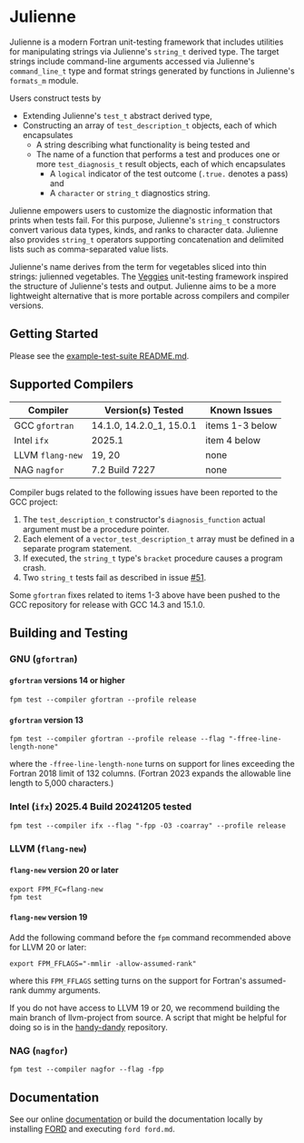 Julienne
========

Julienne is a modern Fortran unit-testing framework that includes utilities for manipulating strings 
via Julienne's `string_t` derived type.  The target strings include command-line arguments accessed
via Julienne's `command_line_t` type  and format strings generated by functions in Julienne's `formats_m` module.

Users construct tests by
* Extending Julienne's `test_t` abstract derived type,
* Constructing an array of `test_description_t` objects, each of which encapsulates
   * A string describing what functionality is being tested and
   * The name of a function that performs a test and produces one or more `test_diagnosis_t` result objects, each of which encapsulates
      * A `logical` indicator of the test outcome (`.true.` denotes a pass) and
      * A `character` or `string_t` diagnostics string.
   
Julienne empowers users to customize the diagnostic information that prints when tests fail.
For this purpose, Julienne's `string_t` constructors convert various data types, kinds, and ranks to character data.
Julienne also provides `string_t` operators supporting concatenation and delimited lists such as comma-separated value lists.

Julienne's name derives from the term for vegetables sliced into thin strings: julienned vegetables.
The [Veggies] unit-testing framework inspired the structure of Julienne's tests and output.
Julienne aims to be a more lightweight alternative that is more portable across compilers and compiler versions.

Getting Started
---------------
Please see the [example-test-suite README.md](./example/example-test-suite/README.md).

Supported Compilers 
-------------------

Compiler         | Version(s) Tested        | Known Issues
-----------------|--------------------------|-------------
GCC `gfortran`   | 14.1.0, 14.2.0_1, 15.0.1 | items 1-3 below
Intel `ifx`      | 2025.1                   | item 4 below
LLVM `flang-new` | 19, 20                   | none
NAG `nagfor`     | 7.2 Build 7227           | none

Compiler bugs related to the following issues have been reported to the GCC project:

1. The `test_description_t` constructor's `diagnosis_function` actual argument must be a procedure pointer.
2. Each element of a `vector_test_description_t` array must be defined in a separate program statement.
3. If executed, the `string_t` type's `bracket` procedure causes a program crash.
4. Two `string_t` tests fail as described in issue [#51](https://github.com/BerkeleyLab/julienne/issues/51).

Some `gfortran` fixes related to items 1-3 above have been pushed to the GCC repository for release with GCC 14.3 and 15.1.0.

Building and Testing
--------------------

### GNU (`gfortran`)
#### `gfortran` versions 14 or higher
```
fpm test --compiler gfortran --profile release
```

#### `gfortran` version 13
```
fpm test --compiler gfortran --profile release --flag "-ffree-line-length-none"
```
where the `-ffree-line-length-none` turns on support for lines exceeding the Fortran 2018 limit of 132 columns.
(Fortran 2023 expands the allowable line length to 5,000 characters.)

### Intel (`ifx`) 2025.4 Build 20241205 tested
```
fpm test --compiler ifx --flag "-fpp -O3 -coarray" --profile release
```

### LLVM (`flang-new`)
#### `flang-new` version 20 or later
```
export FPM_FC=flang-new
fpm test
```

#### `flang-new` version 19
Add the following command before the `fpm` command recommended above for LLVM 20 or later:
```
export FPM_FFLAGS="-mmlir -allow-assumed-rank"
```
where this `FPM_FFLAGS` setting turns on the support for Fortran's assumed-rank dummy arguments.

If you do not have access to LLVM 19 or 20, we recommend building the main branch of llvm-project from source.
A script that might be helpful for doing so is in the [handy-dandy] repository.

### NAG (`nagfor`)
```
fpm test --compiler nagfor --flag -fpp
```

Documentation
-------------
See our online [documentation] or build the documentation locally by installing [FORD] and executing `ford ford.md`.

[Sourcery]: https://github.com/sourceryinstitute/sourcery
[Veggies]: https://gitlab.com/everythingfunctional/veggies
[here]: https://github.com/rouson/handy-dandy/blob/7caaa4dc3d6e5331914a3025f0cb1db5ac1a886f/src/fresh-llvm-build.sh
[documentation]: https:///berkeleylab.github.io/julienne/
[FORD]: https://github.com/Fortran-FOSS-Programmers/ford 
[handy-dandy]: https://github.com/rouson/handy-dandy/blob/7caaa4dc3d6e5331914a3025f0cb1db5ac1a886f/src/fresh-llvm-build.sh
